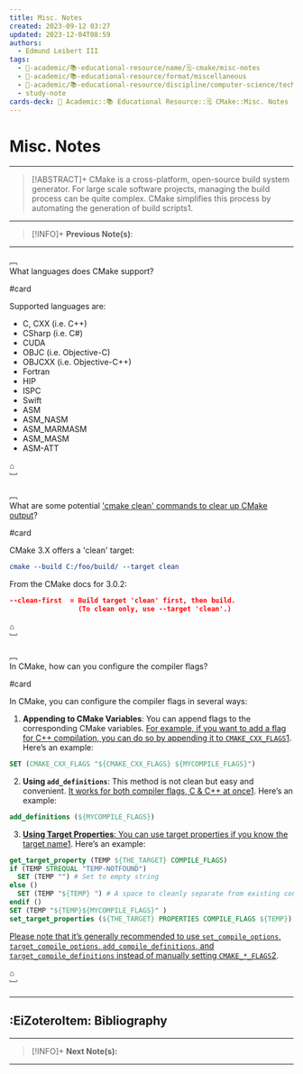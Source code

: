 ```yaml
---
title: Misc. Notes
created: 2023-09-12 03:27
updated: 2023-12-04T08:59
authors:
  - Edmund Leibert III
tags:
  - 🔴-academic/📚-educational-resource/name/🗒️-cmake/misc-notes
  - 🔴-academic/📚-educational-resource/format/miscellaneous
  - 🔴-academic/📚-educational-resource/discipline/computer-science/technology/cmake
  - study-note
cards-deck: 🔴 Academic::📚 Educational Resource::🗒️ CMake::Misc. Notes
---
```


#  Misc. Notes

---

> [!ABSTRACT]+
> CMake is a cross-platform, open-source build system generator. For large scale software projects, managing the build process can be quite complex. CMake simplifies this process by automating the generation of build scripts1.

---

 > [!INFO]+
 > **Previous Note(s)**: 
 > 

---

﹇<br>
What languages does CMake support? 

#card 

Supported languages are:
- C, CXX (i.e. C++)
- CSharp (i.e. C#)
- CUDA
- OBJC (i.e. Objective-C)
- OBJCXX (i.e. Objective-C++)
- Fortran
- HIP
- ISPC
- Swift
- ASM
- ASM_NASM
- ASM_MARMASM
- ASM_MASM
- ASM-ATT

⌂
<br>﹈<br>


﹇<br>
What are some potential ['cmake clean' commands to clear up CMake output](https://stackoverflow.com/questions/9680420/looking-for-a-cmake-clean-command-to-clear-up-cmake-output)?

#card

CMake 3.X offers a 'clean' target:
```cmake
cmake --build C:/foo/build/ --target clean
```

From the CMake docs for 3.0.2:
```cmake
--clean-first  = Build target 'clean' first, then build.
                 (To clean only, use --target 'clean'.)
```

⌂
<br>﹈<br>


﹇<br>
In CMake, how can you configure the compiler flags?

#card 

In CMake, you can configure the compiler flags in several ways:

1. **Appending to CMake Variables**: You can append flags to the corresponding CMake variables. [For example, if you want to add a flag for C++ compilation, you can do so by appending it to `CMAKE_CXX_FLAGS`](https://stackoverflow.com/questions/11783932/how-do-i-add-a-linker-or-compile-flag-in-a-cmake-file)[1](https://stackoverflow.com/questions/11783932/how-do-i-add-a-linker-or-compile-flag-in-a-cmake-file). Here’s an example:
    
```cmake
SET (CMAKE_CXX_FLAGS "${CMAKE_CXX_FLAGS} ${MYCOMPILE_FLAGS}")
```
    
2. **Using `add_definitions`**: This method is not clean but easy and convenient. [It works for both compiler flags, C & C++ at once](https://stackoverflow.com/questions/11783932/how-do-i-add-a-linker-or-compile-flag-in-a-cmake-file)[1](https://stackoverflow.com/questions/11783932/how-do-i-add-a-linker-or-compile-flag-in-a-cmake-file). Here’s an example:
    
```cmake
add_definitions (${MYCOMPILE_FLAGS})
```
    
3. [**Using Target Properties**: You can use target properties if you know the target name](https://stackoverflow.com/questions/11783932/how-do-i-add-a-linker-or-compile-flag-in-a-cmake-file)[1](https://stackoverflow.com/questions/11783932/how-do-i-add-a-linker-or-compile-flag-in-a-cmake-file). Here’s an example:
    
```cmake
get_target_property (TEMP ${THE_TARGET} COMPILE_FLAGS)
if (TEMP STREQUAL "TEMP-NOTFOUND")  
  SET (TEMP "") # Set to empty string
else ()  
  SET (TEMP "${TEMP} ") # A space to cleanly separate from existing content
endif ()
SET (TEMP "${TEMP}${MYCOMPILE_FLAGS}" )
set_target_properties (${THE_TARGET} PROPERTIES COMPILE_FLAGS ${TEMP})
```
    

[Please note that it’s generally recommended to use `set_compile_options`, `target_compile_options`, `add_compile_definitions`, and `target_compile_definitions` instead of manually setting `CMAKE_*_FLAGS`](https://stackoverflow.com/questions/59107988/correct-way-to-handle-compiler-flags-when-using-cmake)[2](https://stackoverflow.com/questions/59107988/correct-way-to-handle-compiler-flags-when-using-cmake).

⌂
<br>﹈<br>

---

## :EiZoteroItem: Bibliography

---

> [!INFO]+
> **Next Note(s):**

---
